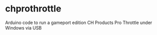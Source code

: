 # chprothrottle
Arduino code to run a gameport edition CH Products Pro Throttle under Windows via USB
